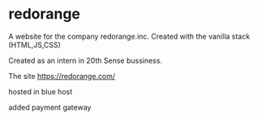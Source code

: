 # redorange

A website for the company redorange.inc. Created with the vanilla stack (HTML,JS,CSS)

Created as an intern in 20th Sense bussiness.

The site https://redorange.com/

hosted in blue host



added payment gateway
